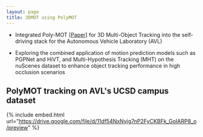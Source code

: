 ```yaml
---
layout: page
title: 3DMOT using PolyMOT
---
```


- Integrated Poly-MOT [[Paper]](https://arxiv.org/abs/2307.16675) for 3D Multi-Object Tracking into the self-driving stack for the Autonomous Vehicle Laboratory (AVL)

- Exploring the combined application of motion prediction models such as PGPNet and HiVT, and Multi-Hypothesis Tracking (MHT) on the nuScenes dataset to enhance object tracking performance in high occlusion scenarios

## PolyMOT tracking on AVL's UCSD campus dataset
{% include embed.html url="https://drive.google.com/file/d/11df54NxNyjg7nP2FyCKBFk_GoIARP8_o/preview" %}

<!-- <p style="text-align: center; font-style: italic;"> 
Using PolyMOT for object tracking using AVL's UCSD campus dataset
</p> -->